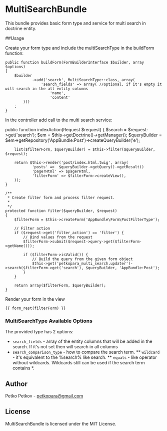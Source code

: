 # MultiSearchBundle

This bundle provides basic form type and service for multi search in doctrine entity. 

##Usage

Create your form type and include the multiSearchType in the buildForm function: 

    public function buildForm(FormBuilderInterface $builder, array $options)
    {
        $builder
                ->add('search', MultiSearchType::class, array(
                    'search_fields' => array( //optional, if it's empty it will search in the all entity columns
                        'name',
                        'content'
            )))
        ;
    }

In the controller add call to the multi search service: 

  public function indexAction(Request $request)
    {
        $search = $request->get('search');
        $em = $this->getDoctrine()->getManager();
        $queryBuilder = $em->getRepository('AppBundle:Post')->createQueryBuilder('e');

        list($filterForm, $queryBuilder) = $this->filter($queryBuilder, $request);

        return $this->render('post/index.html.twig', array(
                'posts' =>  $queryBuilder->getQuery()->getResult()
                'pagerHtml' => $pagerHtml,
                'filterForm' => $filterForm->createView(),
        ));
    }

    /**
     * Create filter form and process filter request.
     *
     */
    protected function filter($queryBuilder, $request)
    {
        $filterForm = $this->createForm('AppBundle\Form\PostFilterType');

        // Filter action
        if ($request->get('filter_action') == 'filter') {
            // Bind values from the request
            $filterForm->submit($request->query->get($filterForm->getName()));

            if ($filterForm->isValid()) {
                // Build the query from the given form object
                $this->get('petkopara_multi_search.updater')->search($filterForm->get('search'), $queryBuilder, 'AppBundle:Post');
            }
        } 

        return array($filterForm, $queryBuilder);
    }

Render your form in the view 

    {{ form_rest(filterForm) }}

### MultiSearchType Available Options

The provided type has 2 options:

* `search_fields` - array of the entity columns that will be added in the search. If it's not set then will search in all columns
* `search_comparison_type` - how to compare the search term. 
** `wildcard` - it's equivalent to the %search% like search.
** `equals` - like operator without wildcards. Wildcards still can be used if the search term contains *. 

## Author

Petko Petkov - petkopara@gmail.com


## License

MultiSearchBundle is licensed under the MIT License.




